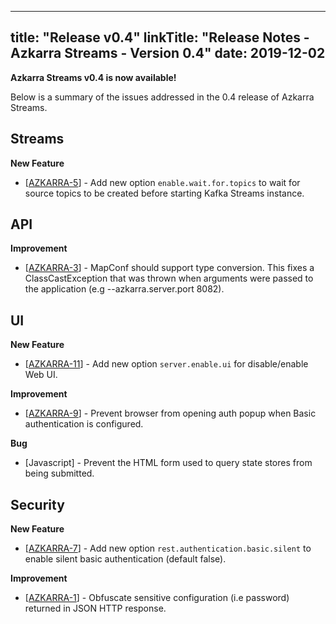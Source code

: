 
---
title: "Release v0.4"
linkTitle: "Release Notes - Azkarra Streams - Version 0.4"
date: 2019-12-02
---

**Azkarra Streams v0.4 is now available!**

Below is a summary of the issues addressed in the 0.4 release of Azkarra Streams. 

## Streams

**New Feature**

* [[AZKARRA-5](https://github.com/streamthoughts/azkarra-streams/issues/5)] - Add new option `enable.wait.for.topics` to wait for source topics to be created before starting Kafka Streams instance.

## API

**Improvement**

* [[AZKARRA-3](https://github.com/streamthoughts/azkarra-streams/issues/3)] - MapConf should support type conversion. This fixes a ClassCastException that was thrown when arguments were passed to the application (e.g --azkarra.server.port 8082).
## UI

**New Feature**

* [[AZKARRA-11](https://github.com/streamthoughts/azkarra-streams/issues/11)] - Add new option `server.enable.ui` for disable/enable Web UI.

**Improvement**

* [[AZKARRA-9](https://github.com/streamthoughts/azkarra-streams/issues/9)] - Prevent browser from opening auth popup when Basic authentication is configured.

**Bug**

* [Javascript] - Prevent the HTML form used to query state stores from being submitted.

## Security

**New Feature**

* [[AZKARRA-7](https://github.com/streamthoughts/azkarra-streams/issues/7)] - Add new option `rest.authentication.basic.silent` to enable silent basic authentication (default false).

**Improvement**

* [[AZKARRA-1](https://github.com/streamthoughts/azkarra-streams/issues/1)] - Obfuscate sensitive configuration (i.e password) returned in JSON HTTP response.
